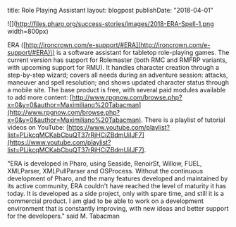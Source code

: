 title: Role Playing Assistantlayout: blogpostpublishDate: "2018-04-01"![](http://files.pharo.org/success-stories/images/2018-ERA-Spell-1.png width=800px)ERA \([http://ironcrown.com/e-support/#ERA](http://ironcrown.com/e-support/#ERA)\) is a software assistant for tabletop role-playing games. The current version has support for Rolemaster \(both RMC and RMFRP variants, with upcoming support for RMU\).It handles character creation through a step-by-step wizard; covers all needs during an adventure session: attacks, maneuver and spell resolution; and shows updated character status through a mobile site.The base product is free, with several paid modules available to add more content: [http://www.rpgnow.com/browse.php?x=0&y=0&author=Maximiliano%20Tabacman](http://www.rpgnow.com/browse.php?x=0&y=0&author=Maximiliano%20Tabacman). There is a playlist of tutorial videos on YouTube: [https://www.youtube.com/playlist?list=PLikcqMCKabCbuQT37rRjHCiZBdmUiIJF7](https://www.youtube.com/playlist?list=PLikcqMCKabCbuQT37rRjHCiZBdmUiIJF7)."ERA is developed in Pharo, using Seaside, RenoirSt, Willow,  FUEL,  XMLParser,  XMLPullParser and OSProcess.Without the continuous development of Pharo, and the many features developed and maintained by its active community, ERA couldn't have reached the level of maturity it has today.It is developed as a side project, only with spare time, and still it is a commercial product.I am glad to be able to work on a development environment that is constantly improving, with new ideas and better support for the developers." said M. Tabacman